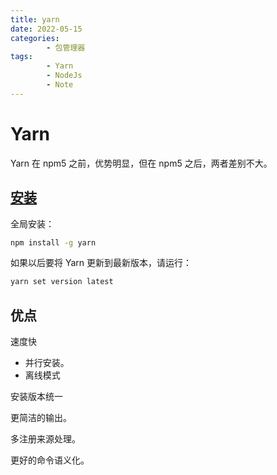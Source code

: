 ```yaml
---
title: yarn
date: 2022-05-15
categories:
        - 包管理器
tags:
        - Yarn
        - NodeJs
        - Note
---
```


# Yarn

Yarn 在 npm5 之前，优势明显，但在 npm5 之后，两者差别不大。

## [安装](https://www.yarnpkg.cn/getting-started/install)

全局安装：

```sh
npm install -g yarn
```

如果以后要将 Yarn 更新到最新版本，请运行：

```bash
yarn set version latest
```

## 优点

速度快

- 并行安装。
- 离线模式

安装版本统一

更简洁的输出。

多注册来源处理。

更好的命令语义化。
